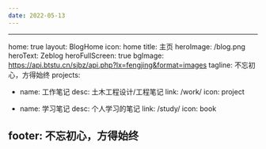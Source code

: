 ```yaml
---
date: 2022-05-13
---
```


---
home: true
layout: BlogHome
icon: home
title: 主页
heroImage: /blog.png
heroText: Zeblog
heroFullScreen: true
bgImage: https://api.btstu.cn/sjbz/api.php?lx=fengjing&format=images
tagline: 不忘初心，方得始终
projects:
  - name: 工作笔记
    desc: 土木工程设计/工程笔记
    link: /work/
    icon: project

  - name: 学习笔记
    desc: 个人学习的笔记
    link: /study/
    icon: book

footer: 不忘初心，方得始终
---
